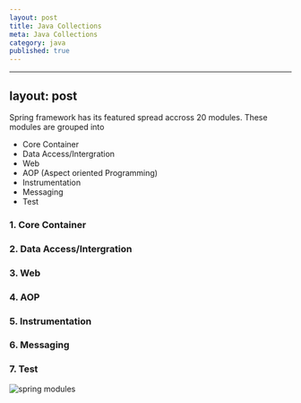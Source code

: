 ```yaml
---
layout: post
title: Java Collections
meta: Java Collections
category: java
published: true
---
```

---
layout: post
---
Spring framework has its featured spread accross 20 modules.  These modules are grouped into 
* Core Container
* Data Access/Intergration
* Web
* AOP (Aspect oriented Programming)
* Instrumentation 
* Messaging
* Test

### 1. Core Container
### 2. Data Access/Intergration
### 3. **Web**
### 4. **AOP**
### 5. **Instrumentation**
### 6. **Messaging**
### 7. **Test**


![spring modules]({{site.baseurl}}resources/images/spring-framework-modules.JPG)
